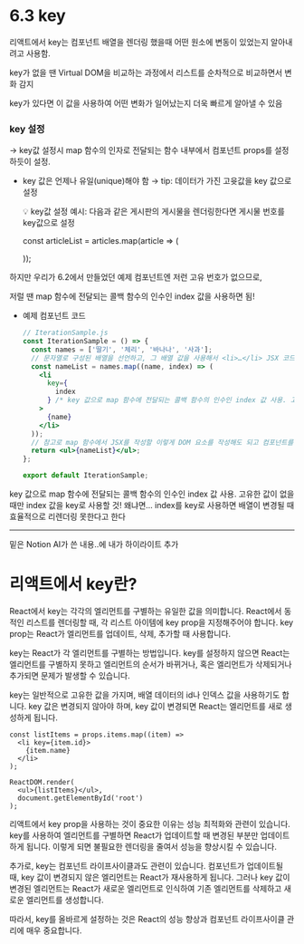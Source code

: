 # 6.3 key

리액트에서 key는 컴포넌트 배열을 렌더링 했을때 어떤 원소에 변동이 있었는지 알아내려고 사용함.

key가 없을 땐 Virtual DOM을 비교하는 과정에서 리스트를 순차적으로 비교하면서 변화 감지

key가 있다면 이 값을 사용하여 어떤 변화가 일어났는지 더욱 빠르게 알아낼 수 있음

### key 설정

→ key값 설정시 map 함수의 인자로 전달되는 함수 내부에서 컴포넌트 props를 설정하듯이 설정.

- key 값은 언제나 유일(unique)해야 함 → tip: 데이터가 가진 고윳값을 key 값으로 설정
    
    <aside>
    💡 key값 설정 예시: 
    다음과 같은 게시판의 게시물을 렌더링한다면 게시물 번호를 key값으로 설정
    
     const articleList = articles.map(article => (
        <Article 
            title={article.title} 
            writer={article.writer
            key={article.id}
        />
    ));
    
    </aside>
    

하지만 우리가 6.2에서 만들었던 예제 컴포넌트엔 저런 고유 번호가 없으므로,

저럴 땐 map 함수에 전달되는 콜백 함수의 인수인 index 값을 사용하면 됨!

- 예제 컴포넌트 코드
    
    ```jsx
    // IterationSample.js
    const IterationSample = () => {
      const names = ['딸기', '체리', '바나나', '사과'];
      // 문자열로 구성된 배열을 선언하고, 그 배열 값을 사용해서 <li>…</li> JSX 코드로 된 배열을 새로 생성한 후 nameList에 담아서 출력
      const nameList = names.map((name, index) => (
        <li
          key={
            index
          } /* key 값으로 map 함수에 전달되는 콜백 함수의 인수인 index 값 사용. 고유한 값이 없을 때만 index 값을 key로 사용할 것! 왜냐면 일케 하면 배열이 변경될 때 효율적으로 리렌더링 못함*/
        >
          {name}
        </li>
      ));
      // 참고로 map 함수에서 JSX를 작성할 이렇게 DOM 요소를 작성해도 되고 컴포넌트를 사용해도 됨.
      return <ul>{nameList}</ul>;
    };
    
    export default IterationSample;
    ```
    

key 값으로 map 함수에 전달되는 콜백 함수의 인수인 index 값 사용. 
고유한 값이 없을 때만 index 값을 key로 사용할 것! 
왜냐면… index를 key로 사용하면 배열이 변경될 때 효율적으로 리렌더링 못한다고 한다

---

밑은 Notion AI가 쓴 내용..에 내가 하이라이트 추가

# 리액트에서 key란?

React에서 key는 각각의 엘리먼트를 구별하는 유일한 값을 의미합니다. React에서 동적인 리스트를 렌더링할 때, 각 리스트 아이템에 key prop을 지정해주어야 합니다. key prop는 React가 엘리먼트를 업데이트, 삭제, 추가할 때 사용합니다.

key는 React가 각 엘리먼트를 구별하는 방법입니다. key를 설정하지 않으면 React는 엘리먼트를 구별하지 못하고 엘리먼트의 순서가 바뀌거나, 혹은 엘리먼트가 삭제되거나 추가되면 문제가 발생할 수 있습니다.

key는 일반적으로 고유한 값을 가지며, 배열 데이터의 id나 인덱스 값을 사용하기도 합니다. key 값은 변경되지 않아야 하며, key 값이 변경되면 React는 엘리먼트를 새로 생성하게 됩니다.

```
const listItems = props.items.map((item) =>
  <li key={item.id}>
    {item.name}
  </li>
);

ReactDOM.render(
  <ul>{listItems}</ul>,
  document.getElementById('root')
);

```

리액트에서 key prop을 사용하는 것이 중요한 이유는 성능 최적화와 관련이 있습니다. key를 사용하여 엘리먼트를 구별하면 React가 업데이트할 때 변경된 부분만 업데이트하게 됩니다. 이렇게 되면 불필요한 렌더링을 줄여서 성능을 향상시킬 수 있습니다.

추가로, key는 컴포넌트 라이프사이클과도 관련이 있습니다. 컴포넌트가 업데이트될 때, key 값이 변경되지 않은 엘리먼트는 React가 재사용하게 됩니다. 그러나 key 값이 변경된 엘리먼트는 React가 새로운 엘리먼트로 인식하여 기존 엘리먼트를 삭제하고 새로운 엘리먼트를 생성합니다.

따라서, key를 올바르게 설정하는 것은 React의 성능 향상과 컴포넌트 라이프사이클 관리에 매우 중요합니다.